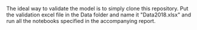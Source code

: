 The ideal way to validate the model is to simply clone this repository. Put the validation excel file in the Data folder and name it "Data2018.xlsx" and run all the notebooks specified in the accompanying report.
